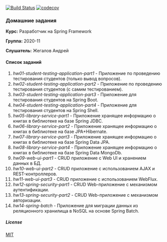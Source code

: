 [![Build Status](https://travis-ci.org/andreyzhegalov/2020-11-otus-spring-zhegalov.svg?branch=main)](https://travis-ci.org/andreyzhegalov/2020-11-otus-spring-zhegalov)
[![codecov](https://codecov.io/gh/andreyzhegalov/2020-11-otus-spring-zhegalov/branch/main/graph/badge.svg?token=s9BbEd1xif)](https://codecov.io/gh/andreyzhegalov/2020-11-otus-spring-zhegalov)

### Домашние задания

**Курс:** Разработчик на Spring Framework

**Группа:** 2020-11

**Слушатель:** Жегалов Андрей

#### Список заданий

1. *hw01-student-testing-application-part1* - Приложение по проведению
тестирования студентов (только вывод вопросов).
2. *hw02-student-testing-application-part2* - Приложение по проведению тестирования
студентов (с самим тестированием).
3. *hw03-student-testing-application-part3* - Приложение для тестирования
студентов на Spring Boot.
4. *hw04-student-testing-application-part4* - Приложение для тестирования
студентов на Spring Shell.
5. *hw05-library-service-part1* - Приложение хранящее информацию о книгах
в библиотеке на базе Spring JDBC.
6. *hw06-library-service-part2* - Приложение хранящее информацию о книгах в
библиотеке на базе JPA+Hibernate.
7. *hw07-library-service-part3* - Приложение хранящее информацию о книгах в
библиотеке на базе Spring Data JPA.
8. *hw08-library-service-part4* - Приложение хранящее информацию о книгах в
библиотеке на базе Spring Data MongoDb.
9. *hw09-web-ui-part1* - CRUD приложение с Web UI и хранением данных в БД.
10. *hw10-web-ui-part2* - CRUD приложение с использованием AJAX и REST-контроллеров.
11. *hw11-web-ui-part3* - CRUD приложение с использованием WebFlux.
12. *hw12-spring-security-part1* - CRUD Web-приложение с механизмом аутентификации.
13. *hw13-spring-security-part2* - CRUD Web-приложение с механизмом авторизации.
14. *hw14-spring-batch* - Приложение для миграции данных из реляционного хранилища в NoSQL на основе Spring Batch.

##### License

[MIT](https://github.com/andreyzhegalov/2020-11-otus-spring-zhegalov/blob/main/LICENSE)
